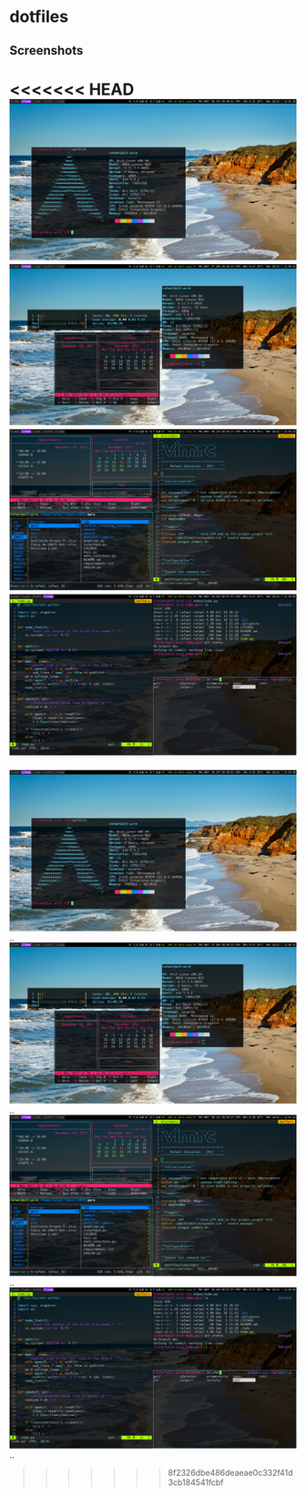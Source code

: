 # dotfiles

## Screenshots

<<<<<<< HEAD
![Screenshot1](screenshots/01.png)  
![Screenshot2](screenshots/02.png)  
![Screenshot3](screenshots/03.png)  
![Screenshot4](screenshots/04.png)  
=======
![Screenshot1](screenshots/01.png)..
![Screenshot2](screenshots/02.png)..
![Screenshot3](screenshots/03.png)..
![Screenshot4](screenshots/04.png)..
>>>>>>> 8f2326dbe486deaeae0c332f41d3cb184541fcbf


